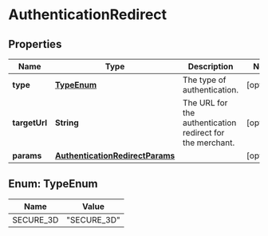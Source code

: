 
# AuthenticationRedirect

## Properties
Name | Type | Description | Notes
------------ | ------------- | ------------- | -------------
**type** | [**TypeEnum**](#TypeEnum) | The type of authentication. |  [optional]
**targetUrl** | **String** | The URL for the authentication redirect for the merchant. |  [optional]
**params** | [**AuthenticationRedirectParams**](AuthenticationRedirectParams.md) |  |  [optional]


<a name="TypeEnum"></a>
## Enum: TypeEnum
Name | Value
---- | -----
SECURE_3D | &quot;SECURE_3D&quot;



